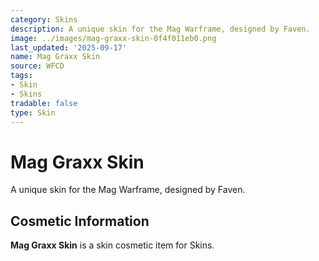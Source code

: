 ```yaml
---
category: Skins
description: A unique skin for the Mag Warframe, designed by Faven.
image: ../images/mag-graxx-skin-0f4f011eb0.png
last_updated: '2025-09-17'
name: Mag Graxx Skin
source: WFCD
tags:
- Skin
- Skins
tradable: false
type: Skin
---
```


# Mag Graxx Skin

A unique skin for the Mag Warframe, designed by Faven.

## Cosmetic Information

**Mag Graxx Skin** is a skin cosmetic item for Skins.

